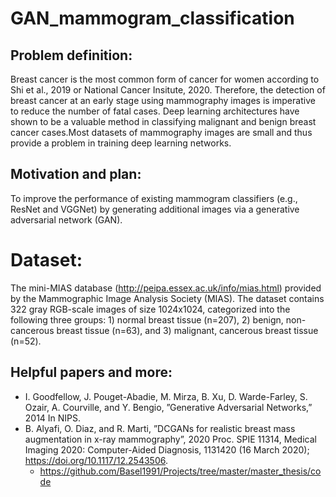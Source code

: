 # GAN_mammogram_classification

## Problem definition:
Breast cancer is the most common form of cancer for women according to Shi et al., 2019 or National Cancer Insitute, 2020. Therefore, the detection of breast cancer at an early stage using mammography images is imperative to reduce the number of fatal cases. Deep learning architectures have shown to be a valuable method in classifying malignant and benign breast cancer cases.Most datasets of mammography images are small and thus provide a problem in training deep learning networks. 

## Motivation and plan:
To improve the performance of existing mammogram classifiers (e.g., ResNet and VGGNet) by generating additional images via a generative adversarial network (GAN).

# Dataset:
The mini-MIAS database (http://peipa.essex.ac.uk/info/mias.html) provided by the Mammographic Image Analysis Society (MIAS). The dataset contains 322 gray RGB-scale images of size 1024x1024, categorized into the following three groups: 1) normal breast tissue (n=207), 2) benign, non-cancerous breast tissue (n=63), and 3) malignant, cancerous breast tissue (n=52).


## Helpful papers and more: 
* I. Goodfellow, J. Pouget-Abadie, M. Mirza, B. Xu, D. Warde-Farley, S. Ozair, A. Courville, and Y. Bengio, ”Generative Adversarial Networks,” 2014 In NIPS.
* B. Alyafi, O. Diaz, and R. Marti, ”DCGANs for realistic breast mass augmentation in x-ray mammography”, 2020 Proc. SPIE 11314, Medical Imaging 2020: Computer-Aided Diagnosis, 1131420 (16 March 2020); https://doi.org/10.1117/12.2543506.
   * https://github.com/Basel1991/Projects/tree/master/master_thesis/code



